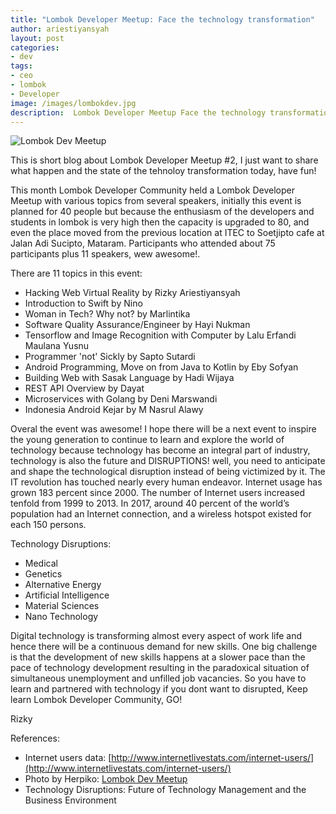 ```yaml
---
title: "Lombok Developer Meetup: Face the technology transformation"
author: ariestiyansyah
layout: post
categories:
- dev
tags:
- ceo
- lombok
- Developer
image: /images/lombokdev.jpg
description:  Lombok Developer Meetup Face the technology transformation
---
```


![Lombok Dev Meetup](http://oonlab.com/images/lombokdev.jpg)

This is short blog about Lombok Developer Meetup #2, I just want to share what happen and the state of the tehnoloy transformation today, have fun!

This month Lombok Developer Community held a Lombok Developer Meetup with various topics from several speakers, initially this event is planned for 40 people but because the enthusiasm of the developers and students in lombok is very high then the capacity is upgraded to 80, and even the place moved from the previous location at ITEC to Soetjipto cafe at Jalan Adi Sucipto, Mataram. Participants who attended about 75 participants plus 11 speakers, wew awesome!.

There are 11 topics in this event:

- Hacking Web Virtual Reality by Rizky Ariestiyansyah
- Introduction to Swift by Nino
- Woman in Tech? Why not? by Marlintika
- Software Quality Assurance/Engineer by Hayi Nukman 
- Tensorflow and Image Recognition with Computer by Lalu Erfandi Maulana Yusnu	
- Programmer 'not' Sickly by Sapto Sutardi          	
- Android Programming, Move on from Java to Kotlin by Eby Sofyan
- Building Web with Sasak Language by Hadi Wijaya
- REST API Overview by Dayat
- Microservices with Golang by Deni Marswandi	
- Indonesia Android Kejar by M Nasrul Alawy	

Overal the event was awesome! I hope there will be a next event to inspire the young generation to continue to learn and explore the world of technology because technology has become an integral part of industry, technology is also the future and DISRUPTIONS! well, you need to anticipate and shape the technological disruption instead of being victimized by it. The IT revolution has touched nearly every human endeavor. Internet usage has grown 183 percent since 2000. The number of Internet users increased tenfold from 1999 to 2013. In 2017, around 40 percent of the world’s population had an Internet connection, and a wireless hotspot existed for each 150 persons.

Technology Disruptions:

- Medical
- Genetics
- Alternative Energy
- Artificial Intelligence 
- Material Sciences
- Nano Technology

Digital technology is transforming almost every aspect of work life and hence there will be a continuous demand for new skills. One big challenge is that the development of new skills happens at a slower pace than the pace of technology development resulting in the paradoxical situation of simultaneous unemployment and unfilled job vacancies. So you have to learn and partnered with technology if you dont want to disrupted, Keep learn Lombok Developer Community, GO!

Rizky

References: 

- Internet users data: [http://www.internetlivestats.com/internet-users/](http://www.internetlivestats.com/internet-users/)
- Photo by Herpiko: [Lombok Dev Meetup](https://www.facebook.com/groups/637288823062993/)
- Technology Disruptions: Future of Technology Management and the Business Environment
